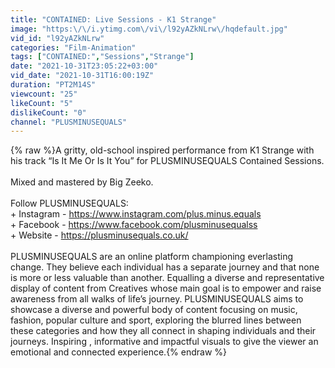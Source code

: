 ```yaml
---
title: "CONTAINED: Live Sessions - K1 Strange"
image: "https:\/\/i.ytimg.com\/vi\/l92yAZkNLrw\/hqdefault.jpg"
vid_id: "l92yAZkNLrw"
categories: "Film-Animation"
tags: ["CONTAINED:","Sessions","Strange"]
date: "2021-10-31T23:05:22+03:00"
vid_date: "2021-10-31T16:00:19Z"
duration: "PT2M14S"
viewcount: "25"
likeCount: "5"
dislikeCount: "0"
channel: "PLUSMINUSEQUALS"
---
```

{% raw %}A gritty, old-school inspired performance from K1 Strange with his track “Is It Me Or Is It You” for PLUSMINUSEQUALS Contained Sessions.<br /><br />Mixed and mastered by Big Zeeko.<br /><br />Follow PLUSMINUSEQUALS: <br />+ Instagram - <a rel="nofollow" target="blank" href="https://www.instagram.com/plus.minus.equals">https://www.instagram.com/plus.minus.equals</a><br />+ Facebook - <a rel="nofollow" target="blank" href="https://www.facebook.com/plusminusequalss">https://www.facebook.com/plusminusequalss</a><br />+ Website - <a rel="nofollow" target="blank" href="https://plusminusequals.co.uk/">https://plusminusequals.co.uk/</a><br /><br />PLUSMINUSEQUALS are an online platform championing everlasting change. They believe each individual has a separate journey and that none is more or less valuable than another.  Equalling a diverse and representative display of content from Creatives whose main goal is to empower and raise awareness from all walks of life’s journey.  PLUSMINUSEQUALS aims to showcase a diverse and powerful body of content focusing on music, fashion, popular culture and sport, exploring the blurred lines between these categories and how they all connect in shaping individuals and their journeys.  Inspiring , informative and impactful visuals to give the viewer an emotional and connected experience.{% endraw %}
